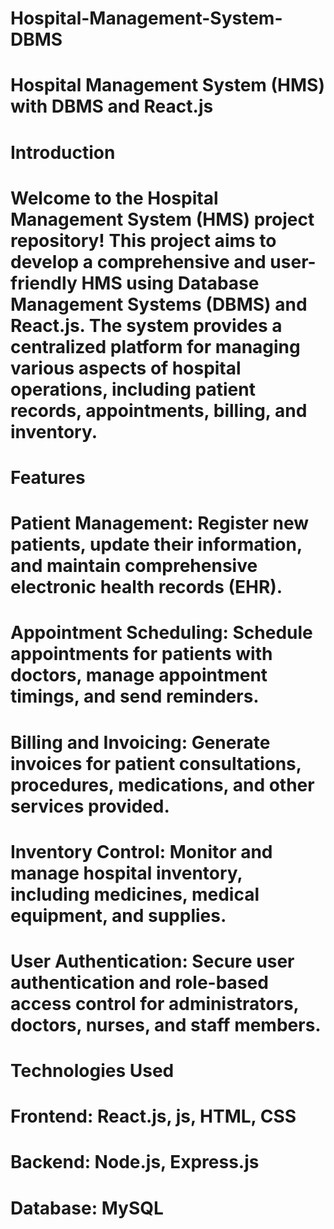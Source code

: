 # Hospital-Management-System-DBMS
# Hospital Management System (HMS) with DBMS and React.js
# Introduction
# Welcome to the Hospital Management System (HMS) project repository! This project aims to develop a comprehensive and user-friendly HMS using Database Management Systems (DBMS) and React.js. The system provides a centralized platform for managing various aspects of hospital operations, including patient records, appointments, billing, and inventory.

# Features
# Patient Management: Register new patients, update their information, and maintain comprehensive electronic health records (EHR).
# Appointment Scheduling: Schedule appointments for patients with doctors, manage appointment timings, and send reminders.
# Billing and Invoicing: Generate invoices for patient consultations, procedures, medications, and other services provided.
# Inventory Control: Monitor and manage hospital inventory, including medicines, medical equipment, and supplies.
# User Authentication: Secure user authentication and role-based access control for administrators, doctors, nurses, and staff members.
# Technologies Used
# Frontend: React.js, js, HTML, CSS
# Backend: Node.js, Express.js
# Database: MySQL
